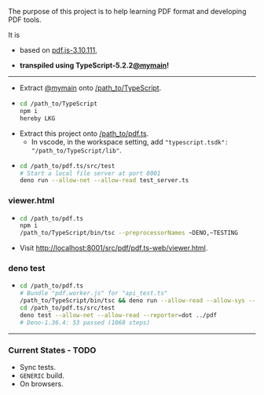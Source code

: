 The purpose of this project is to help learning PDF format and developing PDF tools.

It is

* based on [pdf.js-3.10.111](https://github.com/mozilla/pdf.js/tree/v3.10.111),

* **transpiled using TypeScript-5.2.2[@mymain](https://github.com/nmtigor/TypeScript/tree/mymain/PRs)!**

--------------------------------------------------------------------------------

* Extract [@mymain](https://github.com/nmtigor/TypeScript) onto <ins>/path_to/TypeScript</ins>.
* 
  ```bash
  cd /path_to/TypeScript
  npm i
  hereby LKG
  ```
* Extract this project onto <ins>/path_to/pdf.ts</ins>.
  * In vscode, in the workspace setting, add `"typescript.tsdk": "/path_to/TypeScript/lib"`.
* 
  ```bash
  cd /path_to/pdf.ts/src/test
  # Start a local file server at port 8001
  deno run --allow-net --allow-read test_server.ts 
  ```

### viewer.html

* 
  ```bash
  cd /path_to/pdf.ts
  npm i
  /path_to/TypeScript/bin/tsc --preprocessorNames ~DENO,~TESTING
  ```
* Visit <ins>h</ins><ins>ttp://localhost:8001/src/pdf/pdf.ts-web/viewer.html</ins>.

### deno test

* 
  ```bash
  cd /path_to/pdf.ts
  # Bundle "pdf.worker.js" for "api_test.ts"
  /path_to/TypeScript/bin/tsc && deno run --allow-read --allow-sys --allow-env --allow-run util/bundle.ts gen/pdf/pdf.ts-src/pdf.worker.js
  cd /path_to/pdf.ts/src/test
  deno test --allow-net --allow-read --reporter=dot ../pdf
  # Deno-1.36.4: 53 passed (1068 steps)
  ```

--------------------------------------------------------------------------------

### Current States - TODO

* Sync tests.
* `GENERIC` build.
* On browsers.